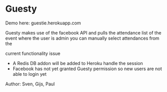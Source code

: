 # Guesty

Demo here: guestie.herokuapp.com

Guesty makes use of the facebook API and pulls the attendance list of the event where the user is admin
  you can manually select attendances from the  

current functionality issue
- A Redis DB addon will be added to Heroku handle the session
- Facebook has not yet granted Guesty permission so new users are not able to login yet

Author: Sven, Gijs, Paul
